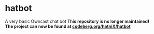 # hatbot
A very basic Owncast chat bot
**This repository is no longer maintained! The project can now be found at [codeberg.org/hatniX/hatbot](https://codeberg.org/hatniX/hatbot)**

